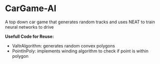 # CarGame-AI
A top down car game that generates random tracks and uses NEAT to train neural networks to drive

**Usefull Code for Reuse:**
* ValtrAlgorithm: generates random convex polygons
* PointInPoly: implements winding algorithm to check if point is within polygon
